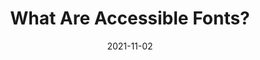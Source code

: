 ---
date: 2021-11-02
permalink: false
publisher: accessibility00
tags:
  - accessibility
  - fonts
target_url: https://www.accessibility.com/blog/what-are-accessible-fonts
title: What Are Accessible Fonts?
---